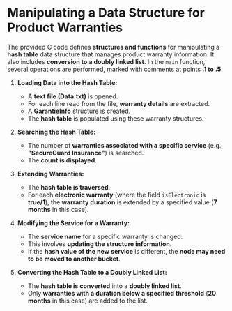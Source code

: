 # Manipulating a Data Structure for Product Warranties

The provided C code defines **structures and functions** for manipulating a **hash table** data structure that manages product warranty information. It also includes **conversion to a doubly linked list**. In the `main` function, several operations are performed, marked with comments at points **.1 to .5**:

1. **Loading Data into the Hash Table:**
   - A **text file (Data.txt)** is opened.
   - For each line read from the file, **warranty details** are extracted.
   - A **GarantieInfo** structure is created.
   - The **hash table** is populated using these warranty structures.

2. **Searching the Hash Table:**
   - The number of **warranties associated with a specific service** (e.g., **"SecureGuard Insurance"**) is searched.
   - The **count is displayed**.

3. **Extending Warranties:**
   - The **hash table is traversed**.
   - For each **electronic warranty** (where the field `isElectronic` is **true/1**), the **warranty duration** is extended by a specified value (**7 months** in this case).

4. **Modifying the Service for a Warranty:**
   - The **service name** for a specific warranty is changed.
   - This involves **updating the structure information**.
   - If the **hash value of the new service** is different, the **node may need to be moved to another bucket**.

5. **Converting the Hash Table to a Doubly Linked List:**
   - The **hash table is converted** into a **doubly linked list**.
   - Only **warranties with a duration below a specified threshold** (**20 months** in this case) are added to the list.
